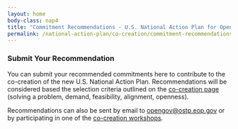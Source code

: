 ```yaml
---
layout: home
body-class: nap4
title: "Commitment Recommendations - U.S. National Action Plan for Open Government"
permalink: /national-action-plan/co-creation/commitment-recommendations/
---
```


### Submit Your Recommendation

You can submit your recommended commitments here to contribute to the co-creation of the new U.S. National Action Plan. Recommendations will be considered based the selection criteria outlined on the [co-creation page](/national-action-plan/co-creation/#considerations-for-selecting-commitments) (solving a problem, demand, feasibility, alignment, openness). 

Recommendations can also be sent by email to [opengov@ostp.eop.gov](mailto:opengov@ostp.eop.gov) or by participating in one of the [co-creation workshops](/meeting/october-2022-public-engagement/). 


<script src="https://touchpoints.app.cloud.gov/touchpoints/73c86663.js" async></script>
<div id="action-plan-feedback-commitment-recommendation" class="open-usa-feedback"></div>